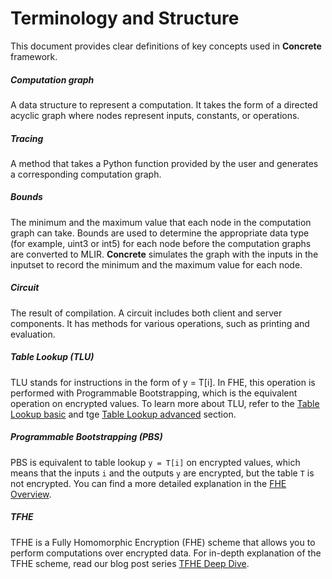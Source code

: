 # Terminology and Structure

This document provides clear definitions of key concepts used in **Concrete** framework.

##### Computation graph
A data structure to represent a computation. It takes the form of a directed acyclic graph where nodes represent inputs, constants, or operations.

##### Tracing
A method that takes a Python function provided by the user and generates a corresponding computation graph.

##### Bounds
The minimum and the maximum value that each node in the computation graph can take. Bounds are used to determine the appropriate data type (for example, uint3 or int5) for each node before the computation graphs are converted to MLIR. **Concrete** simulates the graph with the inputs in the inputset to record the minimum and the maximum value for each node.

##### Circuit
The result of compilation. A circuit includes both client and server components. It has methods for various operations, such as printing and evaluation.

##### Table Lookup (TLU)
TLU stands for instructions in the form of y = T[i]. In FHE, this operation is performed with Programmable Bootstrapping, which is the equivalent operation on encrypted values. To learn more about TLU, refer to the [Table Lookup basic](../core-features/table_lookups.md) and tge [Table Lookup advanced](../core-features/table_lookups_advanced.md) section.

##### Programmable Bootstrapping (PBS)
PBS is equivalent to table lookup `y = T[i]` on encrypted values, which means that the inputs `i` and the outputs `y` are encrypted, but the table `T` is not encrypted. You can find a more detailed explanation in the [FHE Overview](../core-features/fhe_basics.md#noise-and-bootstrap).

##### TFHE
TFHE is a Fully Homomorphic Encryption (FHE) scheme that allows you to perform computations over encrypted data. For in-depth explanation of the TFHE scheme, read our blog post series [TFHE Deep Dive](https://www.zama.ai/post/tfhe-deep-dive-part-1).

